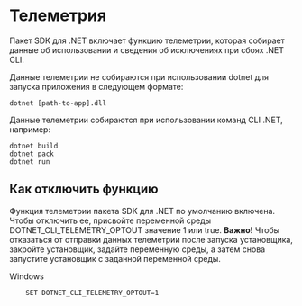 # Телеметрия
Пакет SDK для .NET включает функцию телеметрии, которая собирает данные об использовании и сведения об исключениях при сбоях .NET CLI.

Данные телеметрии не собираются при использовании dotnet для запуска приложения в следующем формате:
```
dotnet [path-to-app].dll
```
Данные телеметрии собираются при использовании команд CLI .NET, например:
```
dotnet build
dotnet pack
dotnet run
```

Как отключить функцию
---------------------

Функция телеметрии пакета SDK для .NET по умолчанию включена. Чтобы отключить ее, присвойте переменной среды DOTNET_CLI_TELEMETRY_OPTOUT значение 1 или true.
**Важно!** Чтобы отказаться от отправки данных телеметрии после запуска установщика, закройте установщик, задайте переменную среды, а затем снова запустите установщик с заданной переменной среды.

Windows
```
	SET DOTNET_CLI_TELEMETRY_OPTOUT=1
```

